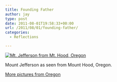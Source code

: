 ```yaml
---
title: Founding Father
author: jay
type: post
date: 2011-08-01T19:58:33+00:00
url: /2011/08/01/founding-father/
categories:
  - Reflections

---
```

[![Mt. Jefferson from Mt. Hood, Oregon][1]][2]

Mount Jefferson as seen from Mount Hood, Oregon.

[More pictures from Oregon][3]

 [1]: https://photos.smugmug.com/All/Portland/i-jRW7P3q/0/M/IMG0268-M.jpg
 [2]: http://photos.littleriverview.org/All/Portland/18233688_tfh2LD#1411134780_jRW7P3q-A-LB (Mt. Jefferson from Mt. Hood, Oregon)
 [3]: http://photos.littleriverview.org/All/Portland/18233688_tfh2LD#1402083735_JqTJQTr